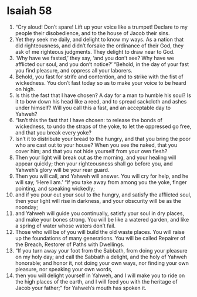 ﻿
# Isaiah 58
1. “Cry aloud! Don’t spare! Lift up your voice like a trumpet! Declare to my people their disobedience, and to the house of Jacob their sins. 
2. Yet they seek me daily, and delight to know my ways. As a nation that did righteousness, and didn’t forsake the ordinance of their God, they ask of me righteous judgments. They delight to draw near to God. 
3. ‘Why have we fasted,’ they say, ‘and you don’t see? Why have we afflicted our soul, and you don’t notice?’ “Behold, in the day of your fast you find pleasure, and oppress all your laborers. 
4. Behold, you fast for strife and contention, and to strike with the fist of wickedness. You don’t fast today so as to make your voice to be heard on high. 
5. Is this the fast that I have chosen? A day for a man to humble his soul? Is it to bow down his head like a reed, and to spread sackcloth and ashes under himself? Will you call this a fast, and an acceptable day to Yahweh? 
6. “Isn’t this the fast that I have chosen: to release the bonds of wickedness, to undo the straps of the yoke, to let the oppressed go free, and that you break every yoke? 
7. Isn’t it to distribute your bread to the hungry, and that you bring the poor who are cast out to your house? When you see the naked, that you cover him; and that you not hide yourself from your own flesh? 
8. Then your light will break out as the morning, and your healing will appear quickly; then your righteousness shall go before you, and Yahweh’s glory will be your rear guard. 
9. Then you will call, and Yahweh will answer. You will cry for help, and he will say, ‘Here I am.’ “If you take away from among you the yoke, finger pointing, and speaking wickedly; 
10. and if you pour out your soul to the hungry, and satisfy the afflicted soul, then your light will rise in darkness, and your obscurity will be as the noonday; 
11. and Yahweh will guide you continually, satisfy your soul in dry places, and make your bones strong. You will be like a watered garden, and like a spring of water whose waters don’t fail. 
12. Those who will be of you will build the old waste places. You will raise up the foundations of many generations. You will be called Repairer of the Breach, Restorer of Paths with Dwellings. 
13. “If you turn away your foot from the Sabbath, from doing your pleasure on my holy day; and call the Sabbath a delight, and the holy of Yahweh honorable; and honor it, not doing your own ways, nor finding your own pleasure, nor speaking your own words, 
14. then you will delight yourself in Yahweh, and I will make you to ride on the high places of the earth, and I will feed you with the heritage of Jacob your father;” for Yahweh’s mouth has spoken it. 
